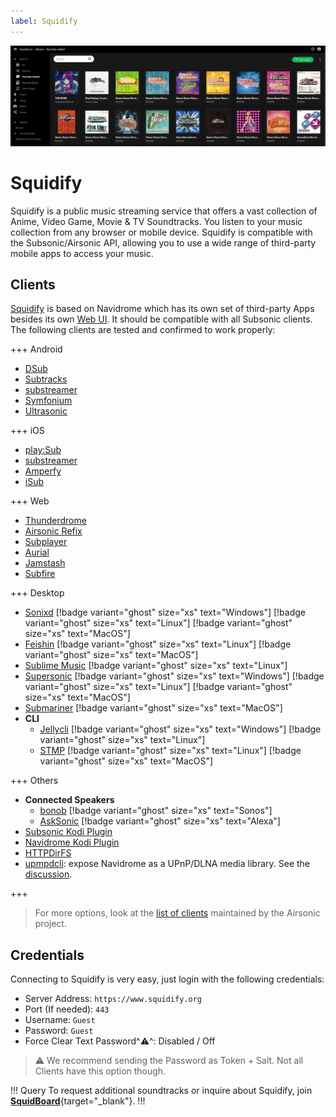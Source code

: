 ```yaml
---
label: Squidify
---
```


![](/static/ss/squidify.png)
# Squidify

Squidify is a public music streaming service that offers a vast collection of Anime, Video Game, Movie & TV Soundtracks. You listen to your music collection from any browser or mobile device. Squidify is compatible with the Subsonic/Airsonic API, allowing you to use a wide range of third-party mobile apps to access your music.

## Clients

[Squidify](https://www.squidify.org) is based on Navidrome which has its own set of third-party Apps besides its own [Web UI](https://www.squidify.org/). It should be compatible with all Subsonic clients. The following clients are tested and confirmed to work properly:

+++ Android

- [DSub](https://play.google.com/store/apps/details?id=github.daneren2005.dsub)
- [Subtracks](https://github.com/austinried/subtracks#readme)
- [substreamer](https://substreamerapp.com/)
- [Symfonium](https://symfonium.app/)
- [Ultrasonic](https://ultrasonic.gitlab.io/)

+++ iOS

- [play:Sub](http://michaelsapps.dk/playsubapp/)
- [substreamer](https://substreamerapp.com/)
- [Amperfy](https://github.com/BLeeEZ/amperfy#readme)
- [iSub](https://isub.app)

+++ Web

- [Thunderdrome](https://thunderdrome.netlify.app/)
- [Airsonic Refix](https://airsonic.netlify.com/)
- [Subplayer](https://subplayer.netlify.app/)
- [Aurial](http://shrimpza.github.io/aurial/)
- [Jamstash](http://jamstash.com)
- [Subfire](http://p.subfireplayer.net/)

+++ Desktop

- [Sonixd](https://github.com/jeffvli/sonixd) [!badge variant="ghost" size="xs" text="Windows"] [!badge variant="ghost" size="xs" text="Linux"] [!badge variant="ghost" size="xs" text="MacOS"]
- [Feishin](https://github.com/jeffvli/feishin) [!badge variant="ghost" size="xs" text="Linux"] [!badge variant="ghost" size="xs" text="MacOS"]
- [Sublime Music](https://sublimemusic.app/) [!badge variant="ghost" size="xs" text="Linux"]
- [Supersonic](https://github.com/dweymouth/supersonic) [!badge variant="ghost" size="xs" text="Windows"] [!badge variant="ghost" size="xs" text="Linux"] [!badge variant="ghost" size="xs" text="MacOS"]
- [Submariner](https://submarinerapp.com/) [!badge variant="ghost" size="xs" text="MacOS"]
- **CLI**
    - [Jellycli](https://github.com/tryffel/jellycli#readme) [!badge variant="ghost" size="xs" text="Windows"] [!badge variant="ghost" size="xs" text="Linux"]
    - [STMP](https://github.com/wildeyedskies/stmp#readme) [!badge variant="ghost" size="xs" text="Linux"] [!badge variant="ghost" size="xs" text="MacOS"]

+++ Others

- **Connected Speakers**
  - [bonob](https://github.com/simojenki/bonob#readme) [!badge variant="ghost" size="xs" text="Sonos"]
  - [AskSonic](https://github.com/srichter/asksonic#readme) [!badge variant="ghost" size="xs" text="Alexa"]
- [Subsonic Kodi Plugin](https://github.com/warwickh/plugin.audio.subsonic#readme)
- [Navidrome Kodi Plugin](https://github.com/BobHasNoSoul/plugin.audio.navidrome#readme)
- [HTTPDirFS](https://github.com/fangfufu/httpdirfs#readme)
- [upmpdcli](https://www.lesbonscomptes.com/upmpdcli/index.html): expose Navidrome as a UPnP/DLNA media library. See the [discussion](https://github.com/navidrome/navidrome/discussions/2324).

+++

> For more options, look at the [list of clients](https://airsonic.github.io/docs/apps/) maintained by the Airsonic project.

## Credentials

Connecting to Squidify is very easy, just login with the following credentials:

- Server Address: `https://www.squidify.org`
- Port (If needed): `443`
- Username: `Guest`
- Password: `Guest`
- Force Clear Text Password^:warning:^: Disabled / Off

> :warning: We recommend sending the Password as Token + Salt. Not all Clients have this option though.

!!! Query
To request additional soundtracks or inquire about Squidify, join [**SquidBoard**](https://www.squid-board.org/){target="_blank"}.
!!!



